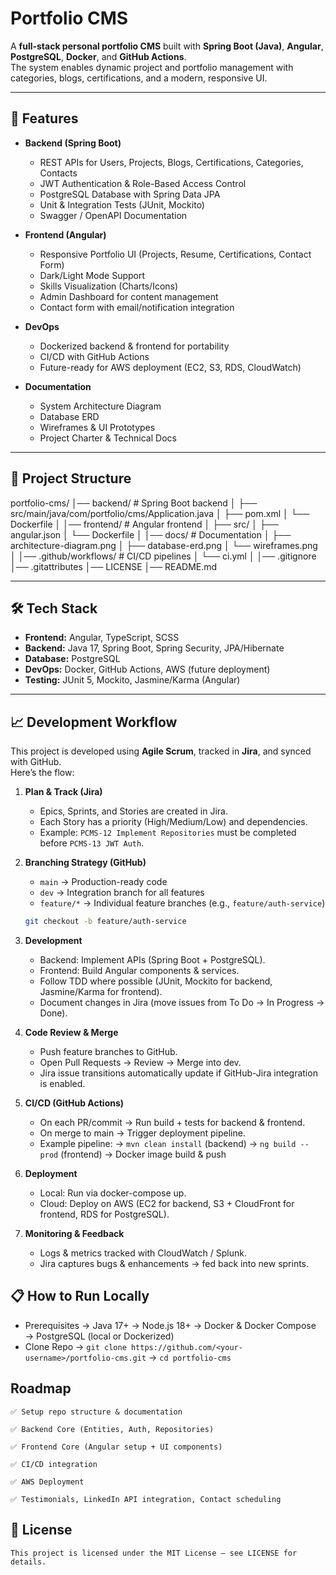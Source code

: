 # Portfolio CMS

A **full-stack personal portfolio CMS** built with **Spring Boot (Java)**, **Angular**, **PostgreSQL**, **Docker**, and **GitHub Actions**.  
The system enables dynamic project and portfolio management with categories, blogs, certifications, and a modern, responsive UI.

---

## 🚀 Features

- **Backend (Spring Boot)**
  - REST APIs for Users, Projects, Blogs, Certifications, Categories, Contacts
  - JWT Authentication & Role-Based Access Control
  - PostgreSQL Database with Spring Data JPA
  - Unit & Integration Tests (JUnit, Mockito)
  - Swagger / OpenAPI Documentation

- **Frontend (Angular)**
  - Responsive Portfolio UI (Projects, Resume, Certifications, Contact Form)
  - Dark/Light Mode Support
  - Skills Visualization (Charts/Icons)
  - Admin Dashboard for content management
  - Contact form with email/notification integration

- **DevOps**
  - Dockerized backend & frontend for portability
  - CI/CD with GitHub Actions
  - Future-ready for AWS deployment (EC2, S3, RDS, CloudWatch)

- **Documentation**
  - System Architecture Diagram
  - Database ERD
  - Wireframes & UI Prototypes
  - Project Charter & Technical Docs

---

## 📂 Project Structure

portfolio-cms/
│── backend/ # Spring Boot backend
│ ├── src/main/java/com/portfolio/cms/Application.java
│ ├── pom.xml
│ └── Dockerfile
│
│── frontend/ # Angular frontend
│ ├── src/
│ ├── angular.json
│ └── Dockerfile
│
│── docs/ # Documentation
│ ├── architecture-diagram.png
│ ├── database-erd.png
│ └── wireframes.png
│
│── .github/workflows/ # CI/CD pipelines
│ └── ci.yml
│
│── .gitignore
│── .gitattributes
│── LICENSE
│── README.md


---

## 🛠️ Tech Stack

- **Frontend:** Angular, TypeScript, SCSS  
- **Backend:** Java 17, Spring Boot, Spring Security, JPA/Hibernate  
- **Database:** PostgreSQL  
- **DevOps:** Docker, GitHub Actions, AWS (future deployment)  
- **Testing:** JUnit 5, Mockito, Jasmine/Karma (Angular)  

---

## 📈 Development Workflow

This project is developed using **Agile Scrum**, tracked in **Jira**, and synced with GitHub.  
Here’s the flow:

1. **Plan & Track (Jira)**
   - Epics, Sprints, and Stories are created in Jira.
   - Each Story has a priority (High/Medium/Low) and dependencies.
   - Example: `PCMS-12 Implement Repositories` must be completed before `PCMS-13 JWT Auth`.

2. **Branching Strategy (GitHub)**
   - `main` → Production-ready code
   - `dev` → Integration branch for all features
   - `feature/*` → Individual feature branches (e.g., `feature/auth-service`)

   ```bash
   git checkout -b feature/auth-service
3. **Development**
   - Backend: Implement APIs (Spring Boot + PostgreSQL).
   - Frontend: Build Angular components & services.
   - Follow TDD where possible (JUnit, Mockito for backend, Jasmine/Karma for frontend).
   - Document changes in Jira (move issues from To Do → In Progress → Done).
4. **Code Review & Merge**
   - Push feature branches to GitHub.
   - Open Pull Requests → Review → Merge into dev.
   - Jira issue transitions automatically update if GitHub-Jira integration is enabled.
5. **CI/CD (GitHub Actions)**
   - On each PR/commit → Run build + tests for backend & frontend.
   - On merge to main → Trigger deployment pipeline.
   - Example pipeline:
        → `mvn clean install` (backend)
        → `ng build --prod` (frontend)
        → Docker image build & push
6. **Deployment**
   - Local: Run via docker-compose up.
   - Cloud: Deploy on AWS (EC2 for backend, S3 + CloudFront for frontend, RDS for PostgreSQL).

7. **Monitoring & Feedback**
   - Logs & metrics tracked with CloudWatch / Splunk.
   - Jira captures bugs & enhancements → fed back into new sprints.

## 📋 How to Run Locally
   - Prerequisites
        → Java 17+
        → Node.js 18+
        → Docker & Docker Compose
        → PostgreSQL (local or Dockerized)
   - Clone Repo
        → `git clone https://github.com/<your-username>/portfolio-cms.git`
        → `cd portfolio-cms`
## Roadmap

    ✅ Setup repo structure & documentation

    ✅ Backend Core (Entities, Auth, Repositories)

    ✅ Frontend Core (Angular setup + UI components)

    ✅ CI/CD integration

    ✅ AWS Deployment

    ✅ Testimonials, LinkedIn API integration, Contact scheduling           

## 📜 License
    This project is licensed under the MIT License – see LICENSE for details.